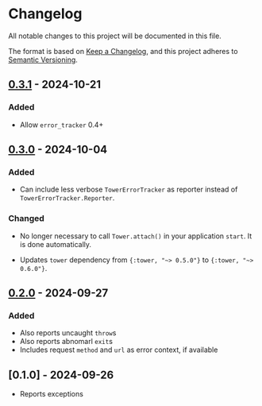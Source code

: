# Changelog

All notable changes to this project will be documented in this file.

The format is based on [Keep a Changelog](https://keepachangelog.com/en/1.1.0/),
and this project adheres to [Semantic Versioning](https://semver.org/spec/v2.0.0.html).

## [0.3.1] - 2024-10-21

### Added

- Allow `error_tracker` 0.4+

## [0.3.0] - 2024-10-04

### Added

- Can include less verbose `TowerErrorTracker` as reporter instead of `TowerErrorTracker.Reporter`.

### Changed

- No longer necessary to call `Tower.attach()` in your application `start`. It is done
automatically.

- Updates `tower` dependency from `{:tower, "~> 0.5.0"}` to `{:tower, "~> 0.6.0"}`.

## [0.2.0] - 2024-09-27

### Added

- Also reports uncaught `throw`s
- Also reports abnomarl `exit`s
- Includes request `method` and `url` as error context, if available

## [0.1.0] - 2024-09-26

- Reports exceptions

[0.3.1]: https://github.com/mimiquate/tower_error_tracker/compare/v0.3.0...v0.3.1/
[0.3.0]: https://github.com/mimiquate/tower_error_tracker/compare/v0.2.0...v0.3.0/
[0.2.0]: https://github.com/mimiquate/tower_error_tracker/compare/v0.1.0...v0.2.0/
